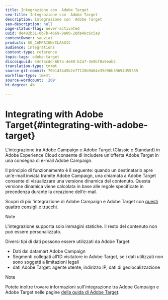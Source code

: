 ```yaml
---
title: Integrazione con  Adobe Target
seo-title: Integrazione con  Adobe Target
description: Integrazione con  Adobe Target
seo-description: null
page-status-flag: never-activated
uuid: de482b31-0b7b-4669-8a00-28da48c6c5a9
contentOwner: sauviat
products: SG_CAMPAIGN/CLASSIC
audience: integrations
content-type: reference
topic-tags: adobe-target
discoiquuid: 44c7acdd-6b7a-4e88-b2a7-3e9bf8a6eab5
translation-type: tm+mt
source-git-commit: 70b143445b2e77128b9404e35d96b39694d55335
workflow-type: tm+mt
source-wordcount: '209'
ht-degree: 4%

---
```



# Integrating with Adobe Target{#integrating-with-adobe-target}

L&#39;integrazione tra  Adobe Campaign e  Adobe Target (Classic e Standard) in Adobe Experience Cloud consente di includere un&#39;offerta  Adobe Target in una  consegna di e-mail Adobe Campaign.

Il principio di funzionamento è il seguente: quando un destinatario apre un&#39;e-mail inviata tramite  Adobe Campaign, una chiamata a  Adobe Target consente di visualizzare una versione dinamica del contenuto. Questa versione dinamica viene calcolata in base alle regole specificate in precedenza durante la creazione dell’e-mail.

Scopri di più &#39;integrazione di Adobe Campaign e  Adobe Target con [questi quattro consigli e trucchi](https://www.adobe.com/content/dam/www/us/en/marketing/campaign/pdfs/Adobe_Campaign_for_Target_Tips_and_Tricks.pdf).
>[!NOTE]
>
>L&#39;integrazione supporta solo immagini statiche. Il resto del contenuto non può essere personalizzato.

Diversi tipi di dati possono essere utilizzati da  Adobe Target:

* Dati dal datamart Adobe Campaign 
* Segmenti collegati all’ID visitatore in  Adobe Target, se i dati utilizzati non sono soggetti a limitazioni legali
*  dati Adobe Target: agente utente, indirizzo IP, dati di geolocalizzazione

>[!NOTE]
>
>Potete inoltre trovare informazioni sull&#39;integrazione tra  Adobe Campaign e  Adobe Target nelle pagine [della guida di Adobe Target](https://docs.adobe.com/content/help/it-IT/target/using/integrate/campaign-and-target.html).
